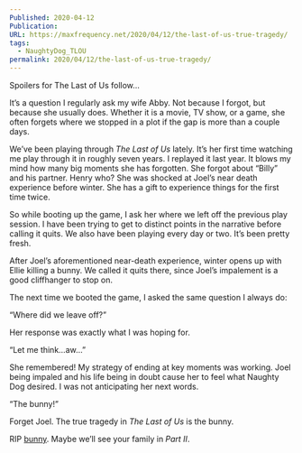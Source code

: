 ```yaml
---
Published: 2020-04-12
Publication: 
URL: https://maxfrequency.net/2020/04/12/the-last-of-us-true-tragedy/
tags:
  - NaughtyDog_TLOU
permalink: 2020/04/12/the-last-of-us-true-tragedy/
---
```

Spoilers for The Last of Us follow…

It’s a question I regularly ask my wife Abby. Not because I forgot, but because she usually does. Whether it is a movie, TV show, or a game, she often forgets where we stopped in a plot if the gap is more than a couple days.

We’ve been playing through *The Last of Us* lately. It’s her first time watching me play through it in roughly seven years. I replayed it last year. It blows my mind how many big moments she has forgotten. She forgot about “Billy” and his partner. Henry who? She was shocked at Joel’s near death experience before winter. She has a gift to experience things for the first time twice.

So while booting up the game, I ask her where we left off the previous play session. I have been trying to get to distinct points in the narrative before calling it quits. We also have been playing every day or two. It’s been pretty fresh.

After Joel’s aforementioned near-death experience, winter opens up with Ellie killing a bunny. We called it quits there, since Joel’s impalement is a good cliffhanger to stop on.

The next time we booted the game, I asked the same question I always do:

“Where did we leave off?”

Her response was exactly what I was hoping for.

“Let me think…aw…”

She remembered! My strategy of ending at key moments was working. Joel being impaled and his life being in doubt cause her to feel what Naughty Dog desired. I was not anticipating her next words.

“The bunny!”

Forget Joel. The true tragedy in *The Last of Us* is the bunny.

RIP [bunny](https://twitter.com/Grosstastic/status/1249368427136831488). Maybe we’ll see your family in *Part II*.